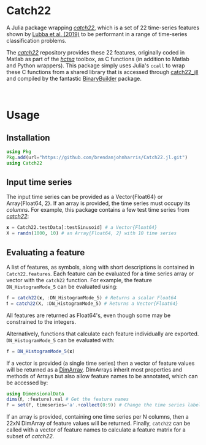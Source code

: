 # Catch22
A Julia package wrapping [_catch22_](https://www.github.com/chlubba/catch22), which is a set of 22 time-series features shown by [Lubba et al. (2019)](https://doi.org/10.1007/s10618-019-00647-x) to be performant in a range of time-series classification problems.

The [_catch22_](https://www.github.com/chlubba/catch22) repository provides these 22 features, originally coded in Matlab as part of the [_hctsa_](https://github.com/benfulcher/hctsa) toolbox, as C functions (in addition to Matlab and Python wrappers). This package simply uses Julia's `ccall` to wrap these C functions from a shared library that is accessed through [catch22_jll](https://github.com/JuliaBinaryWrappers/catch22_jll.jl) and compiled by the fantastic [BinaryBuilder](https://github.com/JuliaPackaging/BinaryBuilder.jl) package.

<br>

# Usage
## Installation
```Julia
using Pkg
Pkg.add(url="https://github.com/brendanjohnharris/Catch22.jl.git")
using Catch22
```

## Input time series
The input time series can be provided as a Vector{Float64} or Array{Float64, 2}. If an array is provided, the time series must occupy its _columns_. For example, this package contains a few test time series from [_catch22_](https://www.github.com/chlubba/catch22):
```Julia
𝐱 = Catch22.testData[:testSinusoid] # a Vector{Float64}
X = randn(1000, 10) # an Array{Float64, 2} with 10 time series
```

## Evaluating a feature
A list of features, as symbols, along with short descriptions is contained in `Catch22.features`. Each feature can be evaluated for a time series array or vector with the `catch22` function. For example, the feature `DN_HistogramMode_5` can be evaluated using:
```Julia
f = catch22(𝐱, :DN_HistogramMode_5) # Returns a scalar Float64
𝐟 = catch22(X, :DN_HistogramMode_5) # Returns a Vector{Float64}
```
All features are returned as Float64's, even though some may be constrained to the integers.

Alternatively, functions that calculate each feature individually are exported. `DN_HistogramMode_5` can be evaluated with:
```Julia
f = DN_HistogramMode_5(𝐱)
```

If a vector is provided (a single time series) then a vector of feature values will be returned as a [DimArray](https://github.com/rafaqz/DimensionalData.jl). DimArrays inherit most properties and methods of Arrays but also allow feature names to be annotated, which can be accessed by:
```Julia
using DimensionalData
dims(𝐟, :feature).val # Get the feature names
F = set(F, timeseries='a'.+collect(0:9)) # Change the time series labels to a:j
```
If an array is provided, containing one time series per N columns, then a 22xN DimArray of feature values will be returned.
Finally, `catch22` can be called with a vector of feature names to calculate a feature matrix for a subset of _catch22_.
